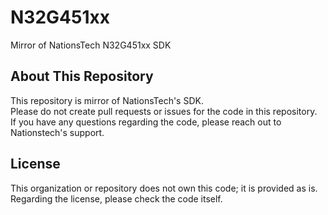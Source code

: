 # N32G451xx
Mirror of NationsTech N32G451xx SDK

## About This Repository
This repository is mirror of NationsTech's SDK.  
Please do not create pull requests or issues for the code in this repository.  
If you have any questions regarding the code, please reach out to Nationstech's support.  


## License
This organization or repository does not own this code; it is provided as is.  
Regarding the license, please check the code itself.
